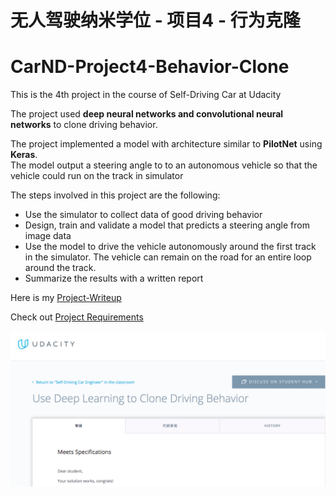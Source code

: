 # 无人驾驶纳米学位 - 项目4 - 行为克隆
# CarND-Project4-Behavior-Clone

[//]: # (Image References)

[image]: ./Pass-certificate.png 

This is the 4th project in the course of Self-Driving Car at Udacity

The project used **deep neural networks and convolutional neural networks** to clone driving behavior.

The project implemented a model with architecture similar to **PilotNet** using **Keras**.   
The model output a steering angle to to an autonomous vehicle so that the vehicle could run on the track in simulator

The steps involved in this project are the following:
* Use the simulator to collect data of good driving behavior 
* Design, train and validate a model that predicts a steering angle from image data
* Use the model to drive the vehicle autonomously around the first track in the simulator. The vehicle can remain on the road for an entire loop around the track.
* Summarize the results with a written report

 Here is my [Project-Writeup](./Project-Writeup.md)
 
 Check out  [Project Requirements](./Project-README.md)
 
 ![alt text][image]
